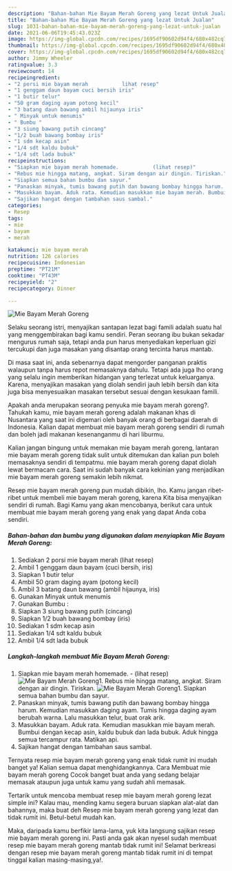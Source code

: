 ```yaml
---
description: "Bahan-bahan Mie Bayam Merah Goreng yang lezat Untuk Jualan"
title: "Bahan-bahan Mie Bayam Merah Goreng yang lezat Untuk Jualan"
slug: 1031-bahan-bahan-mie-bayam-merah-goreng-yang-lezat-untuk-jualan
date: 2021-06-06T19:45:43.023Z
image: https://img-global.cpcdn.com/recipes/1695df90602d94f4/680x482cq70/mie-bayam-merah-goreng-foto-resep-utama.jpg
thumbnail: https://img-global.cpcdn.com/recipes/1695df90602d94f4/680x482cq70/mie-bayam-merah-goreng-foto-resep-utama.jpg
cover: https://img-global.cpcdn.com/recipes/1695df90602d94f4/680x482cq70/mie-bayam-merah-goreng-foto-resep-utama.jpg
author: Jimmy Wheeler
ratingvalue: 3.3
reviewcount: 14
recipeingredient:
- "2 porsi mie bayam merah           lihat resep"
- "1 genggam daun bayam cuci bersih iris"
- "1 butir telur"
- "50 gram daging ayam potong kecil"
- "3 batang daun bawang ambil hijaunya iris"
- " Minyak untuk menumis"
- " Bumbu "
- "3 siung bawang putih cincang"
- "1/2 buah bawang bombay iris"
- "1 sdm kecap asin"
- "1/4 sdt kaldu bubuk"
- "1/4 sdt lada bubuk"
recipeinstructions:
- "Siapkan mie bayam merah homemade.           (lihat resep)"
- "Rebus mie hingga matang, angkat. Siram dengan air dingin. Tiriskan."
- "Siapkan semua bahan bumbu dan sayur."
- "Panaskan minyak, tumis bawang putih dan bawang bombay hingga harum. Kemudian masukkan daging ayam. Tumis hingga daging ayam berubah warna. Lalu masukkan telur, buat orak arik."
- "Masukkan bayam. Aduk rata. Kemudian masukkan mie bayam merah. Bumbui dengan kecap asin, kaldu bubuk dan lada bubuk. Aduk hingga semua tercampur rata. Matikan api."
- "Sajikan hangat dengan tambahan saus sambal."
categories:
- Resep
tags:
- mie
- bayam
- merah

katakunci: mie bayam merah 
nutrition: 126 calories
recipecuisine: Indonesian
preptime: "PT21M"
cooktime: "PT43M"
recipeyield: "2"
recipecategory: Dinner

---
```



![Mie Bayam Merah Goreng](https://img-global.cpcdn.com/recipes/1695df90602d94f4/680x482cq70/mie-bayam-merah-goreng-foto-resep-utama.jpg)

Selaku seorang istri, menyajikan santapan lezat bagi famili adalah suatu hal yang menggembirakan bagi kamu sendiri. Peran seorang ibu bukan sekadar mengurus rumah saja, tetapi anda pun harus menyediakan keperluan gizi tercukupi dan juga masakan yang disantap orang tercinta harus mantab.

Di masa  saat ini, anda sebenarnya dapat mengorder panganan praktis walaupun tanpa harus repot memasaknya dahulu. Tetapi ada juga lho orang yang selalu ingin memberikan hidangan yang terlezat untuk keluarganya. Karena, menyajikan masakan yang diolah sendiri jauh lebih bersih dan kita juga bisa menyesuaikan masakan tersebut sesuai dengan kesukaan famili. 



Apakah anda merupakan seorang penyuka mie bayam merah goreng?. Tahukah kamu, mie bayam merah goreng adalah makanan khas di Nusantara yang saat ini digemari oleh banyak orang di berbagai daerah di Indonesia. Kalian dapat membuat mie bayam merah goreng sendiri di rumah dan boleh jadi makanan kesenanganmu di hari liburmu.

Kalian jangan bingung untuk memakan mie bayam merah goreng, lantaran mie bayam merah goreng tidak sulit untuk ditemukan dan kalian pun boleh memasaknya sendiri di tempatmu. mie bayam merah goreng dapat diolah lewat bermacam cara. Saat ini sudah banyak cara kekinian yang menjadikan mie bayam merah goreng semakin lebih nikmat.

Resep mie bayam merah goreng pun mudah dibikin, lho. Kamu jangan ribet-ribet untuk membeli mie bayam merah goreng, karena Kita bisa menyajikan sendiri di rumah. Bagi Kamu yang akan mencobanya, berikut cara untuk membuat mie bayam merah goreng yang enak yang dapat Anda coba sendiri.

<!--inarticleads1-->

##### Bahan-bahan dan bumbu yang digunakan dalam menyiapkan Mie Bayam Merah Goreng:

1. Sediakan 2 porsi mie bayam merah           (lihat resep)
1. Ambil 1 genggam daun bayam (cuci bersih, iris)
1. Siapkan 1 butir telur
1. Ambil 50 gram daging ayam (potong kecil)
1. Ambil 3 batang daun bawang (ambil hijaunya, iris)
1. Gunakan  Minyak untuk menumis
1. Gunakan  Bumbu :
1. Siapkan 3 siung bawang putih (cincang)
1. Siapkan 1/2 buah bawang bombay (iris)
1. Sediakan 1 sdm kecap asin
1. Sediakan 1/4 sdt kaldu bubuk
1. Ambil 1/4 sdt lada bubuk




<!--inarticleads2-->

##### Langkah-langkah membuat Mie Bayam Merah Goreng:

1. Siapkan mie bayam merah homemade. -           (lihat resep)
<img src="https://img-global.cpcdn.com/steps/e129ffd4f1faaab2/160x128cq70/mie-bayam-merah-goreng-langkah-memasak-1-foto.jpg" alt="Mie Bayam Merah Goreng">1. Rebus mie hingga matang, angkat. Siram dengan air dingin. Tiriskan.
<img src="https://img-global.cpcdn.com/steps/ae1c3766b092496a/160x128cq70/mie-bayam-merah-goreng-langkah-memasak-2-foto.jpg" alt="Mie Bayam Merah Goreng">1. Siapkan semua bahan bumbu dan sayur.
1. Panaskan minyak, tumis bawang putih dan bawang bombay hingga harum. Kemudian masukkan daging ayam. Tumis hingga daging ayam berubah warna. Lalu masukkan telur, buat orak arik.
1. Masukkan bayam. Aduk rata. Kemudian masukkan mie bayam merah. Bumbui dengan kecap asin, kaldu bubuk dan lada bubuk. Aduk hingga semua tercampur rata. Matikan api.
1. Sajikan hangat dengan tambahan saus sambal.




Ternyata resep mie bayam merah goreng yang enak tidak rumit ini mudah banget ya! Kalian semua dapat menghidangkannya. Cara Membuat mie bayam merah goreng Cocok banget buat anda yang sedang belajar memasak ataupun juga untuk kamu yang sudah ahli memasak.

Tertarik untuk mencoba membuat resep mie bayam merah goreng lezat simple ini? Kalau mau, mending kamu segera buruan siapkan alat-alat dan bahannya, maka buat deh Resep mie bayam merah goreng yang lezat dan tidak rumit ini. Betul-betul mudah kan. 

Maka, daripada kamu berfikir lama-lama, yuk kita langsung sajikan resep mie bayam merah goreng ini. Pasti anda gak akan nyesel sudah membuat resep mie bayam merah goreng mantab tidak rumit ini! Selamat berkreasi dengan resep mie bayam merah goreng mantab tidak rumit ini di tempat tinggal kalian masing-masing,ya!.


